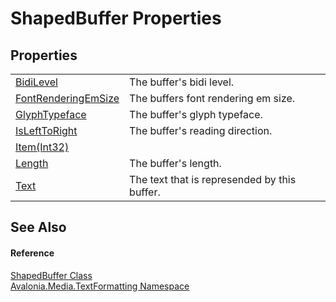 # ShapedBuffer Properties




## Properties
<table>
<tr>
<td><a href="P_Avalonia_Media_TextFormatting_ShapedBuffer_BidiLevel">BidiLevel</a></td>
<td>The buffer's bidi level.</td>
</tr>
<tr>
<td><a href="P_Avalonia_Media_TextFormatting_ShapedBuffer_FontRenderingEmSize">FontRenderingEmSize</a></td>
<td>The buffers font rendering em size.</td>
</tr>
<tr>
<td><a href="P_Avalonia_Media_TextFormatting_ShapedBuffer_GlyphTypeface">GlyphTypeface</a></td>
<td>The buffer's glyph typeface.</td>
</tr>
<tr>
<td><a href="P_Avalonia_Media_TextFormatting_ShapedBuffer_IsLeftToRight">IsLeftToRight</a></td>
<td>The buffer's reading direction.</td>
</tr>
<tr>
<td><a href="P_Avalonia_Media_TextFormatting_ShapedBuffer_Item">Item(Int32)</a></td>
<td> </td>
</tr>
<tr>
<td><a href="P_Avalonia_Media_TextFormatting_ShapedBuffer_Length">Length</a></td>
<td>The buffer's length.</td>
</tr>
<tr>
<td><a href="P_Avalonia_Media_TextFormatting_ShapedBuffer_Text">Text</a></td>
<td>The text that is represended by this buffer.</td>
</tr>
</table>

## See Also


#### Reference
<a href="T_Avalonia_Media_TextFormatting_ShapedBuffer">ShapedBuffer Class</a>  
<a href="N_Avalonia_Media_TextFormatting">Avalonia.Media.TextFormatting Namespace</a>  

